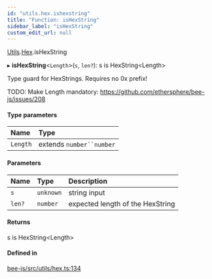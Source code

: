 ```yaml
---
id: "utils.hex.ishexstring"
title: "Function: isHexString"
sidebar_label: "isHexString"
custom_edit_url: null
---
```


[Utils](../modules/utils.md).[Hex](../modules/utils.hex.md).isHexString

▸ **isHexString**<`Length`\>(`s`, `len?`): s is HexString<Length\>

Type guard for HexStrings.
Requires no 0x prefix!

TODO: Make Length mandatory: https://github.com/ethersphere/bee-js/issues/208

#### Type parameters

| Name | Type |
| :------ | :------ |
| `Length` | extends `number``number` |

#### Parameters

| Name | Type | Description |
| :------ | :------ | :------ |
| `s` | `unknown` | string input |
| `len?` | `number` | expected length of the HexString |

#### Returns

s is HexString<Length\>

#### Defined in

[bee-js/src/utils/hex.ts:134](https://github.com/ethersphere/bee-js/blob/0e69ca1/src/utils/hex.ts#L134)
